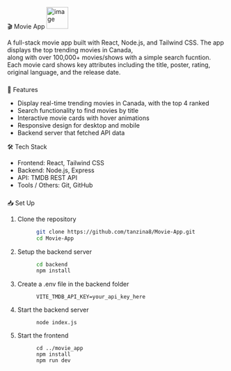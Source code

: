 
🎬 Movie App
<img width="50" height="50" alt="image" src="https://github.com/user-attachments/assets/6055e3c1-299d-48a4-9cef-be8af45c1f94" />

A full-stack movie app built with React, Node.js, and Tailwind CSS. The app displays the top trending movies in Canada,  
along with over 100,000+ movies/shows with a simple search fucntion. Each movie card shows key attributes including the title, poster,
rating, original language, and the release date. 


###


🚀 Features
- Display real-time trending movies in Canada, with the top 4 ranked
- Search functionality to find movies by title
- Interactive movie cards with hover animations
- Responsive design for desktop and mobile
- Backend server that fetched API data

🛠 Tech Stack
- Frontend: React, Tailwind CSS
- Backend: Node.js, Express
- API: TMDB REST API
- Tools / Others: Git, GitHub


###


📥 Set Up
1) Clone the repository
   ``````bash
         git clone https://github.com/tanzina8/Movie-App.git
         cd Movie-App
2) Setup the backend server
   ``````bash
         cd backend
         npm install
3) Create a .env file in the backend folder
   ``````
         VITE_TMDB_API_KEY=your_api_key_here
4) Start the backend server
   ``````
         node index.js
5) Start the frontend
   ``````
         cd ../movie_app
         npm install
         npm run dev
